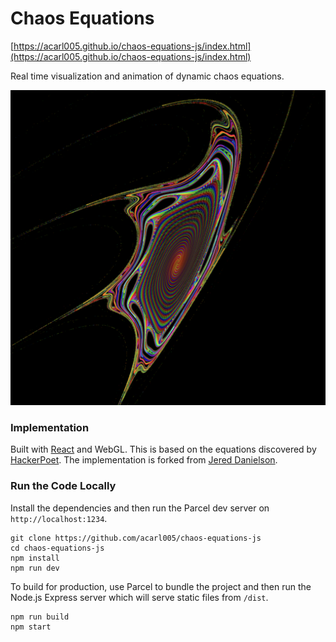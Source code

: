 Chaos Equations
===============

[https://acarl005.github.io/chaos-equations-js/index.html](https://acarl005.github.io/chaos-equations-js/index.html)

Real time visualization and animation of dynamic chaos equations.

![chaos equation](./assets/icon-1024.png)

### Implementation

Built with [React](https://reactjs.org/) and WebGL.
This is based on the equations discovered by [HackerPoet](https://github.com/HackerPoet/Chaos-Equations).
The implementation is forked from [Jered Danielson](https://glitch.com/edit/#!/chaos-equations?path=README.md:1:0).

### Run the Code Locally

Install the dependencies and then run the Parcel dev server on `http://localhost:1234`.

```
git clone https://github.com/acarl005/chaos-equations-js
cd chaos-equations-js
npm install
npm run dev
```

To build for production, use Parcel to bundle the project and then run the Node.js Express server which will serve static files from `/dist`.

```
npm run build
npm start
```


